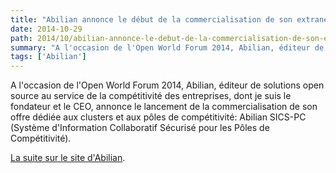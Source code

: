 ```yaml
---
title: "Abilian annonce le début de la commercialisation de son extranet métier dédié aux clusters et aux pôles de compétitivité"
date: 2014-10-29
path: 2014/10/abilian-annonce-le-debut-de-la-commercialisation-de-son-extranet-metier-dedie-aux-clusters-et-aux-poles-de-competitivite
summary: "A l'occasion de l'Open World Forum 2014, Abilian, éditeur de solutions open source au service de la compétitivité des entreprises, dont je suis le fondateur et le CEO, annonce le lancement de la commercialisation de son offre dédiée aux clusters et aux pôles de compétitivité: Abilian SICS-PC (Système d'Information Collaboratif Sécurisé pour les Pôles de Compétitivité)."
tags: ['Abilian']
---
```


A l'occasion de l'Open World Forum 2014, Abilian, éditeur de solutions open source au service de la compétitivité des entreprises, dont je suis le fondateur et le CEO, annonce le lancement de la commercialisation de son offre dédiée aux clusters et aux pôles de compétitivité: Abilian SICS-PC (Système d'Information Collaboratif Sécurisé pour les Pôles de Compétitivité).

[La suite sur le site d'Abilian](https://www.abilian.com/fr/news/commercialisation-abilian-sics-pc/).